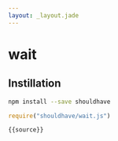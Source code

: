 ```yaml
---
layout: _layout.jade
---
```


# wait

## Instillation

```sh
npm install --save shouldhave
```

```js
require("shouldhave/wait.js")
```

```js
{{source}}
```